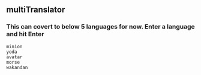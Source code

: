 ## multiTranslator
### This can covert to below 5 languages for now. Enter a language and hit Enter

    minion
    yoda
    avatar
    morse
    wakandan

